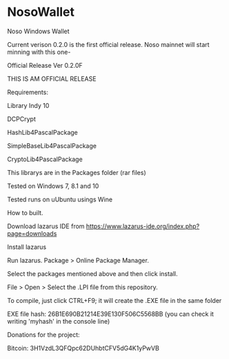 # NosoWallet
Noso Windows Wallet

Current verison 0.2.0 is the first official release. Noso mainnet will start minning with this one-

Official Release Ver 0.2.0F

THIS IS AM OFFICIAL RELEASE

Requirements:

Library Indy 10

DCPCrypt

HashLib4PascalPackage

SimpleBaseLib4PascalPackage

CryptoLib4PascalPackage

This librarys are in the Packages folder (rar files) 

Tested on Windows 7, 8.1 and 10

Tested runs on uUbuntu usings Wine

How to built.

Download lazarus IDE from https://www.lazarus-ide.org/index.php?page=downloads

Install lazarus

Run lazarus. Package > Online Package Manager.

Select the packages mentioned above and then click install.

File > Open > Select the .LPI file from this repository.

To compile, just click CTRL+F9; it will create the .EXE file in the same folder

EXE file hash: 26B1E690B21214E39E130F506C5568BB (you can check it writing 'myhash' in the console line)

Donations for the project:

Bitcoin: 3H1VzdL3QFQpc62DUhbtCFV5dG4K1yPwVB



